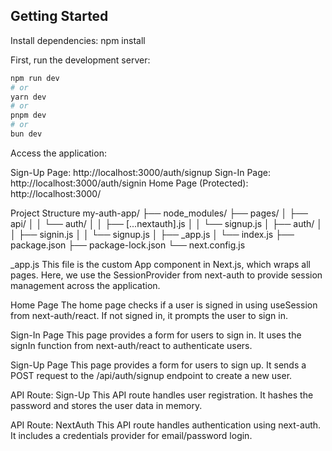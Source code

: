 ## Getting Started

Install dependencies:
npm install

First, run the development server:

```bash
npm run dev
# or
yarn dev
# or
pnpm dev
# or
bun dev
```

Access the application:

Sign-Up Page: http://localhost:3000/auth/signup
Sign-In Page: http://localhost:3000/auth/signin
Home Page (Protected): http://localhost:3000/

Project Structure
my-auth-app/
├── node_modules/
├── pages/
│   ├── api/
│   │   └── auth/
│   │       ├── [...nextauth].js
│   │       └── signup.js
│   ├── auth/
│   │   ├── signin.js
│   │   └── signup.js
│   ├── _app.js
│   └── index.js
├── package.json
├── package-lock.json
└── next.config.js

_app.js
This file is the custom App component in Next.js, which wraps all pages. Here, we use the SessionProvider from next-auth to provide session management across the application.

Home Page
The home page checks if a user is signed in using useSession from next-auth/react. If not signed in, it prompts the user to sign in.

Sign-In Page
This page provides a form for users to sign in. It uses the signIn function from next-auth/react to authenticate users.

Sign-Up Page
This page provides a form for users to sign up. It sends a POST request to the /api/auth/signup endpoint to create a new user.

API Route: Sign-Up
This API route handles user registration. It hashes the password and stores the user data in memory.

API Route: NextAuth
This API route handles authentication using next-auth. It includes a credentials provider for email/password login.